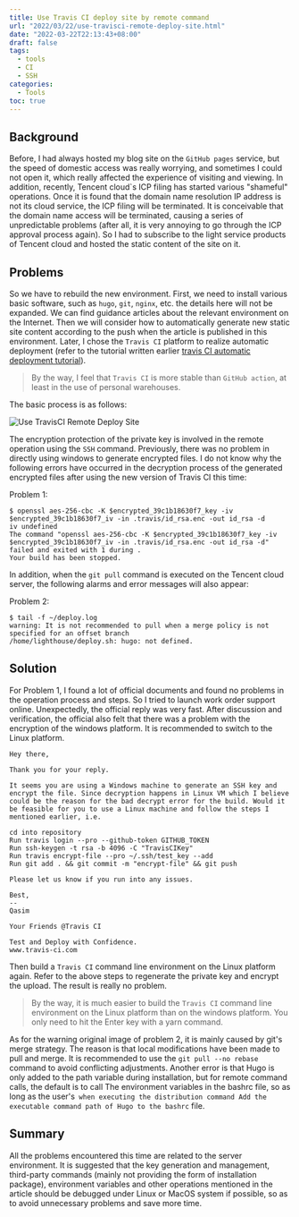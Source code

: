 ```yaml
---
title: Use Travis CI deploy site by remote command
url: "2022/03/22/use-travisci-remote-deploy-site.html"
date: "2022-03-22T22:13:43+08:00"
draft: false
tags:
  - tools
  - CI
  - SSH
categories:
  - Tools
toc: true
---
```


## Background

Before, I had always hosted my blog site on the `GitHub pages` service, but the speed of domestic access was really worrying, and sometimes I could not open it, which really affected the experience of visiting and viewing. In addition, recently, Tencent cloud`s ICP filing has started various "shameful" operations. Once it is found that the domain name resolution IP address is not its cloud service, the ICP filing will be terminated. It is conceivable that the domain name access will be terminated, causing a series of unpredictable problems (after all, it is very annoying to go through the ICP approval process again). So I had to subscribe to the light service products of Tencent cloud and hosted the static content of the site on it.

<!-- more -->

## Problems

So we have to rebuild the new environment. First, we need to install various basic software, such as `hugo`, `git`, `nginx`, etc. the details here will not be expanded. We can find guidance articles about the relevant environment on the Internet. Then we will consider how to automatically generate new static site content according to the push when the article is published in this environment. Later, I chose the `Travis CI` platform to realize automatic deployment (refer to the tutorial written earlier [travis CI automatic deployment tutorial](https://lisenhui.cn/2017/08/19/use-travis-ci-push-hexo-blog.html)).

> By the way, I feel that `Travis CI` is more stable than `GitHub action`, at least in the use of personal warehouses.

The basic process is as follows:

![Use TravisCI Remote Deploy Site](//imgs.lisenhui.cn/blog/2022/03-22-use-travisci-remote-deploy-site.png)

The encryption protection of the private key is involved in the remote operation using the `SSH` command. Previously, there was no problem in directly using windows to generate encrypted files. I do not know why the following errors have occurred in the decryption process of the generated encrypted files after using the new version of Travis CI this time:

Problem 1:
```
$ openssl aes-256-cbc -K $encrypted_39c1b18630f7_key -iv $encrypted_39c1b18630f7_iv -in .travis/id_rsa.enc -out id_rsa -d
iv undefined
The command "openssl aes-256-cbc -K $encrypted_39c1b18630f7_key -iv $encrypted_39c1b18630f7_iv -in .travis/id_rsa.enc -out id_rsa -d" failed and exited with 1 during .
Your build has been stopped.
```

In addition, when the `git pull` command is executed on the Tencent cloud server, the following alarms and error messages will also appear:

Problem 2:
```
$ tail -f ~/deploy.log
warning: It is not recommended to pull when a merge policy is not specified for an offset branch
/home/lighthouse/deploy.sh: hugo: not defined.
```

## Solution

For Problem 1, I found a lot of official documents and found no problems in the operation process and steps. So I tried to launch work order support online. Unexpectedly, the official reply was very fast. After discussion and verification, the official also felt that there was a problem with the encryption of the windows platform. It is recommended to switch to the Linux platform.

```
Hey there,

Thank you for your reply.

It seems you are using a Windows machine to generate an SSH key and encrypt the file. Since decryption happens in Linux VM which I believe could be the reason for the bad decrypt error for the build. Would it be feasible for you to use a Linux machine and follow the steps I mentioned earlier, i.e.

cd into repository
Run travis login --pro --github-token GITHUB_TOKEN
Run ssh-keygen -t rsa -b 4096 -C "TravisCIKey"
Run travis encrypt-file --pro ~/.ssh/test_key --add
Run git add . && git commit -m "encrypt-file" && git push

Please let us know if you run into any issues.

Best,
--
Qasim

Your Friends @Travis CI

Test and Deploy with Confidence.
www.travis-ci.com
```

Then build a `Travis CI` command line environment on the Linux platform again. Refer to the above steps to regenerate the private key and encrypt the upload. The result is really no problem.

> By the way, it is much easier to build the `Travis CI` command line environment on the Linux platform than on the windows platform. You only need to hit the Enter key with a yarn command.

As for the warning original image of problem 2, it is mainly caused by git's merge strategy. The reason is that local modifications have been made to pull and merge. It is recommended to use the `git pull --no rebase` command to avoid conflicting adjustments. Another error is that Hugo is only added to the path variable during installation, but for remote command calls, the default is to call The environment variables in the bashrc file, so as long as the user's` when executing the distribution command Add the executable command path of Hugo to the bashrc` file.

## Summary

All the problems encountered this time are related to the server environment. It is suggested that the key generation and management, third-party commands (mainly not providing the form of installation package), environment variables and other operations mentioned in the article should be debugged under Linux or MacOS system if possible, so as to avoid unnecessary problems and save more time.